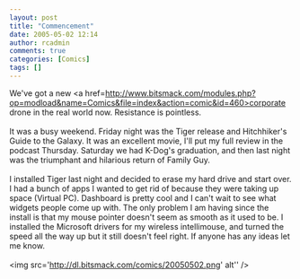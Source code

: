 ```yaml
---
layout: post
title: "Commencement"
date: 2005-05-02 12:14
author: rcadmin
comments: true
categories: [Comics]
tags: []
---
```

We've got a new <a href=http://www.bitsmack.com/modules.php?op=modload&name=Comics&file=index&action=comic&id=460>corporate drone</a> in the real world now. Resistance is pointless.<br />
<br />
It was a busy weekend. Friday night was the Tiger release and Hitchhiker's Guide to the Galaxy. It was an excellent movie, I'll put my full review in the podcast Thursday. Saturday we had K-Dog's graduation, and then last night was the triumphant and hilarious return of Family Guy.<br />
<br />
I installed Tiger last night and decided to erase my hard drive and start over. I had a bunch of apps I wanted to get rid of because they were taking up space (Virtual PC). Dashboard is pretty cool and I can't wait to see what widgets people come up with. The only problem I am having since the install is that my mouse pointer doesn't seem as smooth as it used to be. I installed the Microsoft drivers for my wireless intellimouse, and turned the speed all the way up but it still doesn't feel right. If anyone has any ideas let me know.<Br><br><!--more--><img src='http://dl.bitsmack.com/comics/20050502.png' alt'' />
